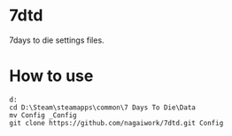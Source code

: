 # 7dtd
7days to die settings files.

# How to use

```MS-DOS commands
d:
cd D:\Steam\steamapps\common\7 Days To Die\Data
mv Config _Config
git clone https://github.com/nagaiwork/7dtd.git Config
```
